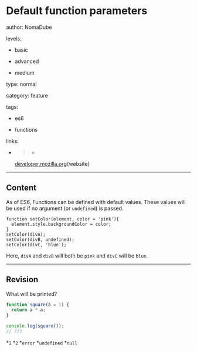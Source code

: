 # Default function parameters
author: NomaDube

levels:

  - basic

  - advanced

  - medium

type: normal

category: feature

tags:

  - es6

  - functions

links:

  - >-
    [developer.mozilla.org](https://developer.mozilla.org/en-US/docs/Web/JavaScript/Reference/Functions/Default_parameters){website}

---
## Content

As of ES6, Functions can be defined with default values. These values will be used if no argument (or `undefined`) is passed.


```
function setColor(element, color = 'pink'){
  element.style.backgroundColor = color;
}
setColor(divA);
setColor(divB, undefined);
setColor(divC, 'blue');

```
Here, `divA` and `divB` will both be `pink`  and `divC` will be `blue`.

---
## Revision

What will be printed?
```javascript
function square(a = 1) {
  return a * a;
}

console.log(square());
// ???
```
*`1`
*`2`
*`error`
*`undefined`
*`null`
